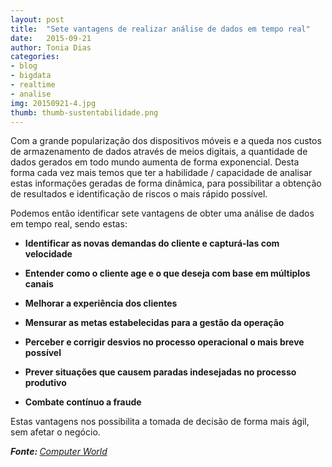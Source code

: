```yaml
---
layout: post
title:  "Sete vantagens de realizar análise de dados em tempo real"
date:   2015-09-21
author: Tonia Dias
categories: 
- blog
- bigdata
- realtime
- analise
img: 20150921-4.jpg
thumb: thumb-sustentabilidade.png
---
```


Com a grande popularização dos dispositivos móveis e a queda nos custos de armazenamento de dados através de meios digitais, a quantidade de dados gerados em todo mundo aumenta de forma exponencial. Desta forma cada vez mais temos que ter a habilidade / capacidade de analisar estas informações geradas de forma dinâmica, para possibilitar a obtenção de resultados e identificação de riscos o mais rápido possível. <!--more-->

Podemos então identificar sete vantagens de obter uma análise de dados em tempo real, sendo estas:

* <b>Identificar as novas demandas do cliente e capturá-las com velocidade</b>

* <b>Entender como o cliente age e o que deseja com base em múltiplos canais</b>

* <b>Melhorar a experiência dos clientes</b>

* <b>Mensurar as metas estabelecidas para a gestão da operação</b>

* <b>Perceber e corrigir desvios no processo operacional o mais breve possível</b>

* <b>Prever situações que causem paradas indesejadas no processo produtivo</b>

* <b>Combate contínuo a fraude</b>

Estas vantagens nos possibilita a tomada de decisão de forma mais ágil, sem afetar o negócio.

<i><b>Fonte: </b><a href="http://computerworld.com.br/sete-vantagens-de-realizar-analise-de-dados-em-tempo-real">Computer World</a></i>
